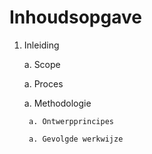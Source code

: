 # Inhoudsopgave

1. Inleiding

    a. Scope

    a. Proces

    a. Methodologie

        a. Ontwerpprincipes

        a. Gevolgde werkwijze

